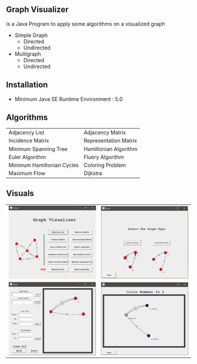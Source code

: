 ## Graph Visualizer

is a Java Program to apply some algorithms on a visualized graph
  - Simple Graph
    - Directed
    - Undirected
  - Multigraph
    - Directed
    - Undirected

## Installation

 - Minimum Java SE Runtime Environment : 5.0 
 
## Algorithms
<p align="center">
   <table>
  <tr>
    <td> Adjacency List </td>
    <td> Adjacency Matrix</td>
  </tr>
  <tr>
    <td> Incidence Matrix </td>
    <td> Representation Matrix </td>
  </tr>
  <tr>
    <td> Minimum Spanning Tree</td>
    <td> Hamiltonian Algorithm</td>
  </tr>
  <tr>
    <td> Euler Algorithm</td>
    <td> Fluery Algorithm</td>
  </tr>
  <tr>
    <td> Minimum Hamiltonian Cycles </td>
    <td> Coloring Problem </td>
  </tr>
  <tr>
    <td> Maximum Flow </td>
    <td> Dijkstra </td>
  </tr>
  </table>
 </p>
  
## Visuals

 <table align="center">
  <tr>
    <td>  <img src="screenshot1.PNG" width="400" title="hover text"></td>
    <td>  <img src="screenshot2.PNG" width="400" title="hover text"></td>
  </tr>
  <tr>
    <td>  <img src="screenshot3.PNG" width="400" title="hover text"> </td>
    <td>  <img src="screenshot4.PNG" width="400" title="hover text"> </td>
  </tr>
  </table>
